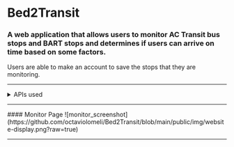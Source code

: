 # Bed2Transit
### A web application that allows users to monitor AC Transit bus stops and BART stops and determines if users can arrive on time based on some factors.
<div> 
  Users are able to make an account to save the stops that they are monitoring. 
</div>
<hr>
<details>
  <summary>
    APIs used
  </summary>
  <ul>
      <li>Data related to AC Transit is provided by 511.org (Open 511 SIRI API)</li>
      <li>Data related to BART is provided by the BART API</li>
    </ul>
</details>
<hr>
#### Monitor Page
![monitor_screenshot](https://github.com/octaviolomeli/Bed2Transit/blob/main/public/img/website-display.png?raw=true)
<hr>
